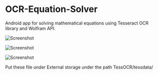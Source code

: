 # OCR-Equation-Solver
Android app for solving mathematical equations using Tesseract OCR library and Wolfram API.

![Screenshot](http://i.imgur.com/9blCf23.jpg?1)


![Screenshot](http://i.imgur.com/mitUFZN.png?2)


![Screenshot](http://i.imgur.com/AyUcIsV.png?1)




Put these file under External storage under the path TessOCR/tessdata/
